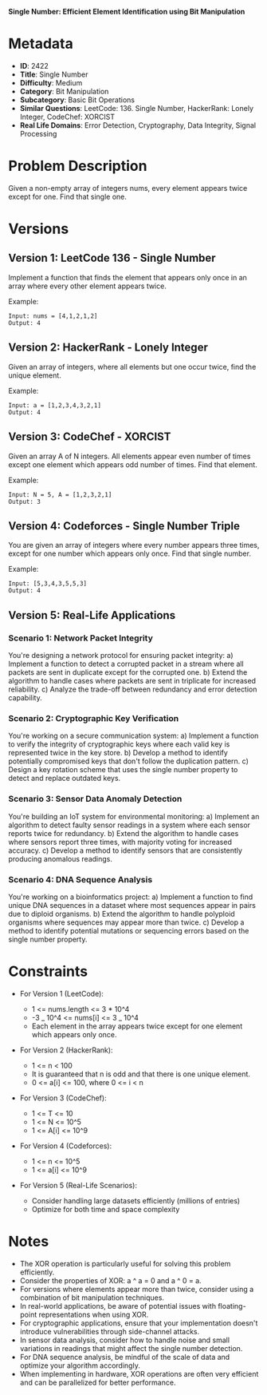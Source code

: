 **Single Number: Efficient Element Identification using Bit Manipulation**

# Metadata

- **ID**: 2422
- **Title**: Single Number
- **Difficulty**: Medium
- **Category**: Bit Manipulation
- **Subcategory**: Basic Bit Operations
- **Similar Questions**: LeetCode: 136. Single Number, HackerRank: Lonely Integer, CodeChef: XORCIST
- **Real Life Domains**: Error Detection, Cryptography, Data Integrity, Signal Processing

# Problem Description

Given a non-empty array of integers nums, every element appears twice except for one. Find that single one.

# Versions

## Version 1: LeetCode 136 - Single Number

Implement a function that finds the element that appears only once in an array where every other element appears twice.

Example:

```
Input: nums = [4,1,2,1,2]
Output: 4
```

## Version 2: HackerRank - Lonely Integer

Given an array of integers, where all elements but one occur twice, find the unique element.

Example:

```
Input: a = [1,2,3,4,3,2,1]
Output: 4
```

## Version 3: CodeChef - XORCIST

Given an array A of N integers. All elements appear even number of times except one element which appears odd number of times. Find that element.

Example:

```
Input: N = 5, A = [1,2,3,2,1]
Output: 3
```

## Version 4: Codeforces - Single Number Triple

You are given an array of integers where every number appears three times, except for one number which appears only once. Find that single number.

Example:

```
Input: [5,3,4,3,5,5,3]
Output: 4
```

## Version 5: Real-Life Applications

### Scenario 1: Network Packet Integrity

You're designing a network protocol for ensuring packet integrity:
a) Implement a function to detect a corrupted packet in a stream where all packets are sent in duplicate except for the corrupted one.
b) Extend the algorithm to handle cases where packets are sent in triplicate for increased reliability.
c) Analyze the trade-off between redundancy and error detection capability.

### Scenario 2: Cryptographic Key Verification

You're working on a secure communication system:
a) Implement a function to verify the integrity of cryptographic keys where each valid key is represented twice in the key store.
b) Develop a method to identify potentially compromised keys that don't follow the duplication pattern.
c) Design a key rotation scheme that uses the single number property to detect and replace outdated keys.

### Scenario 3: Sensor Data Anomaly Detection

You're building an IoT system for environmental monitoring:
a) Implement an algorithm to detect faulty sensor readings in a system where each sensor reports twice for redundancy.
b) Extend the algorithm to handle cases where sensors report three times, with majority voting for increased accuracy.
c) Develop a method to identify sensors that are consistently producing anomalous readings.

### Scenario 4: DNA Sequence Analysis

You're working on a bioinformatics project:
a) Implement a function to find unique DNA sequences in a dataset where most sequences appear in pairs due to diploid organisms.
b) Extend the algorithm to handle polyploid organisms where sequences may appear more than twice.
c) Develop a method to identify potential mutations or sequencing errors based on the single number property.

# Constraints

- For Version 1 (LeetCode):

  - 1 <= nums.length <= 3 \* 10^4
  - -3 _ 10^4 <= nums[i] <= 3 _ 10^4
  - Each element in the array appears twice except for one element which appears only once.

- For Version 2 (HackerRank):

  - 1 <= n < 100
  - It is guaranteed that n is odd and that there is one unique element.
  - 0 <= a[i] <= 100, where 0 <= i < n

- For Version 3 (CodeChef):

  - 1 <= T <= 10
  - 1 <= N <= 10^5
  - 1 <= A[i] <= 10^9

- For Version 4 (Codeforces):

  - 1 <= n <= 10^5
  - 1 <= a[i] <= 10^9

- For Version 5 (Real-Life Scenarios):
  - Consider handling large datasets efficiently (millions of entries)
  - Optimize for both time and space complexity

# Notes

- The XOR operation is particularly useful for solving this problem efficiently.
- Consider the properties of XOR: a ^ a = 0 and a ^ 0 = a.
- For versions where elements appear more than twice, consider using a combination of bit manipulation techniques.
- In real-world applications, be aware of potential issues with floating-point representations when using XOR.
- For cryptographic applications, ensure that your implementation doesn't introduce vulnerabilities through side-channel attacks.
- In sensor data analysis, consider how to handle noise and small variations in readings that might affect the single number detection.
- For DNA sequence analysis, be mindful of the scale of data and optimize your algorithm accordingly.
- When implementing in hardware, XOR operations are often very efficient and can be parallelized for better performance.
